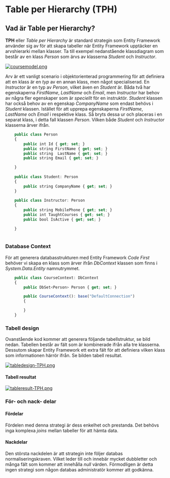 # Table per Hierarchy (TPH)

## Vad är Table per Hierarchy?
**TPH** eller *Table per Hierarchy* är standard strategin som Entity Framework använder sig av för att skapa tabeller när Entity Framework
upptäcker en arvshierarki mellan klasser. Ta till exempel nedanstående klassdiagram som består av en klass *Person* som ärvs av klasserna *Student* och *Instructor*.

[![coursemodel.png](https://i.postimg.cc/ZqZrchHx/coursemodel.png)](https://postimg.cc/5X7Y4TZX)

Arv är ett vanligt scenario i objektorienterad programmering för att definiera att en klass är en *typ* av en annan klass, men något specialiserad. En *Instructor* är en typ av *Person*, vilket även en *Student* är. Båda två har egenskaperna *FirstName*, *LastName* och *Email*, men *Instructor* har behov av några fler egenskaper som är *speciellt* för en instruktör. *Student* klassen har också behov av en egenskap *CompanyName* som endast behövs i *Student* klassen.
Istället för att upprepa egenskaperna *FirstName*, *LastName* och *Email* i respektive klass. Så bryts dessa ur och placeras i en separat klass, i detta fall klassen *Person*. Vilken både *Student* och *Instructor* klasserna ärver ifrån.

```javascript
    public class Person
    {
        public int Id { get; set; }
        public string FirstName { get; set; }
        public string  LastName { get; set; }
        public string Email { get; set; }

    }
    
    public class Student: Person
    {
        public string CompanyName { get; set; }
    }
    
    public class Instructor: Person
    {
        public string MobilePhone { get; set; }
        public int TaughtCourses { get; set; }
        public bool IsActive { get; set; }

    }
    
```

### Database Context
För att generera databasstrukturen med Entity Framework *Code First* behöver vi skapa en klass som ärver ifrån *DbContext* klassen som finns i *System.Data.Entity* namnutrymmet.

```javascript
    public class CourseContext: DbContext
    {
        public DbSet<Person> Person { get; set; }

        public CourseContext(): base("DefaultConnection")
        {

        }
    }
```

### Tabell design

Ovanstående kod kommer att generera följande tabellstruktur, se bild nedan.
Tabellen består av fält som är kombinerade ifrån alla tre klasserna. Dessutom skapar Entity Framework ett extra fält för att definiera  vilken klass som informationen härrör ifrån. Se bilden tabell resultat.

[![tabledesign-TPH.png](https://i.postimg.cc/zGQsb0kN/tabledesign-TPH.png)](https://postimg.cc/v4WqC7j2)

#### Tabell resultat

[![tableresult-TPH.png](https://i.postimg.cc/QdvzxVXx/tableresult-TPH.png)](https://postimg.cc/21FG0kbP)

### För- och nack- delar
#### Fördelar
Fördelen med denna strategi är dess enkelhet och prestanda. Det behövs inga komplexa *joins* mellan tabeller för att hämta data.
#### Nackdelar
Den största nackdelen är att strategin inte följer databas normaliseringskraven. Vilket leder till och innebär mycket dubbletter och många fält som kommer att innehålla *null* värden. Förmodligen är detta ingen strategi som någon databas administratör kommer att godkänna.
